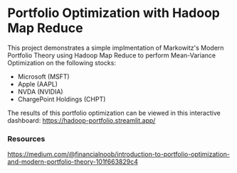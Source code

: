 # Portfolio Optimization with Hadoop Map Reduce

This project demonstrates a simple implmentation of Markowitz's Modern Portfolio Theory using Hadoop Map Reduce to perform Mean-Variance Optimization on the following stocks:
- Microsoft (MSFT)
- Apple (AAPL)
- NVDA (NVIDIA)
- ChargePoint Holdings (CHPT)

The results of this portfolio optimization can be viewed in this interactive dashboard:
https://hadoop-portfolio.streamlit.app/



### Resources
https://medium.com/@financialnoob/introduction-to-portfolio-optimization-and-modern-portfolio-theory-101f663829c4
